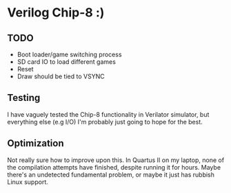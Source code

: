 # Verilog Chip-8 :)
## TODO
- Boot loader/game switching process
- SD card IO to load different games
- Reset
- Draw should be tied to VSYNC

## Testing
I have vaguely tested the Chip-8 functionality in Verilator simulator, but everything else (e.g I/O) I'm probably just going to hope for the best.

## Optimization
Not really sure how to improve upon this. In Quartus II on my laptop, none of the compilation attempts have finished, despite running it for hours. Maybe there's an undetected fundamental problem, or maybe it just has rubbish Linux support.

